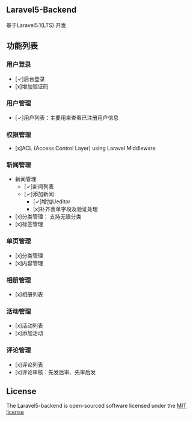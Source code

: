 ## Laravel5-Backend

基于Laravel5.1(LTS) 开发

## 功能列表

### 用户登录
* [✓]后台登录
* [x]增加验证码
### 用户管理
* [✓]用户列表：主要用来查看已注册用户信息
### 权限管理
* [x]ACL (Access Control Layer) using Laravel Middleware
### 新闻管理
* 新闻管理
    - [✓]新闻列表
    - [✓]添加新闻
        - [✓]增加Ueditor
        - [x]补齐表单字段及验证处理
* [x]分类管理： 支持无限分类    
* [x]标签管理
### 单页管理
* [x]分类管理
* [x]内容管理
### 相册管理
* [x]相册列表
### 活动管理
* [x]活动列表
* [x]添加活动
### 评论管理
* [x]评论列表
* [x]评论审核：先发后审、先审后发



## License

The Laravel5-backend is open-sourced software licensed under the [MIT license](http://opensource.org/licenses/MIT)
